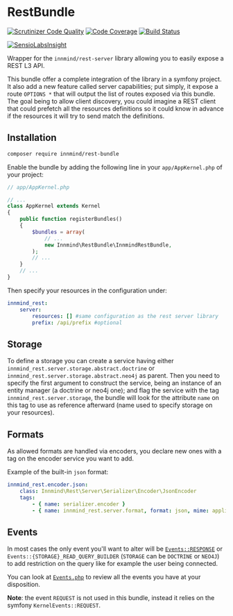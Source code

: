 # RestBundle

[![Scrutinizer Code Quality](https://scrutinizer-ci.com/g/Innmind/RestBundle/badges/quality-score.png?b=develop)](https://scrutinizer-ci.com/g/Innmind/RestBundle/?branch=develop)
[![Code Coverage](https://scrutinizer-ci.com/g/Innmind/RestBundle/badges/coverage.png?b=develop)](https://scrutinizer-ci.com/g/Innmind/RestBundle/?branch=develop)
[![Build Status](https://scrutinizer-ci.com/g/Innmind/RestBundle/badges/build.png?b=develop)](https://scrutinizer-ci.com/g/Innmind/RestBundle/build-status/develop)

[![SensioLabsInsight](https://insight.sensiolabs.com/projects/d541a4bc-55bb-4907-9d5d-81dfa839563d/big.png)](https://insight.sensiolabs.com/projects/d541a4bc-55bb-4907-9d5d-81dfa839563d)

Wrapper for the `innmind/rest-server` library allowing you to easily expose a REST L3 API.

This bundle offer a complete integration of the library in a symfony project. It also add a new feature called server capabilities; put simply, it expose a route `OPTIONS *` that will output the list of routes exposed via this bundle. The goal being to allow client discovery, you could imagine a REST client that could prefetch all the resources definitions so it could know in advance if the resources it will try to send match the definitions.

## Installation

```sh
composer require innmind/rest-bundle
```

Enable the bundle by adding the following line in your `app/AppKernel.php` of your project:

```php
// app/AppKernel.php

// ...
class AppKernel extends Kernel
{
    public function registerBundles()
    {
        $bundles = array(
            // ...
            new Innmind\RestBundle\InnmindRestBundle,
        );
        // ...
    }
    // ...
}
```

Then specify your resources in the configuration under:

```yaml
innmind_rest:
    server:
        resources: [] #same configuration as the rest server library
        prefix: /api/prefix #optional
```

## Storage

To define a storage you can create a service having either `innmind_rest.server.storage.abstract.doctrine` or `innmind_rest.server.storage.abstract.neo4j` as parent. Then you need to specify the first argument to construct the service, being an instance of an entity manager (a doctrine or neo4j one); and flag the service with the tag `innmind_rest.server.storage`, the bundle will look for the attribute `name` on this tag to use as reference afterward (name used to specify storage on your resources).

## Formats

As allowed formats are handled via encoders, you declare new ones with a tag on the encoder service you want to add.

Example of the built-in `json` format:

```yaml
innmind_rest.encoder.json:
    class: Innmind\Rest\Server\Serializer\Encoder\JsonEncoder
    tags:
        - { name: serializer.encoder }
        - { name: innmind_rest.server.format, format: json, mime: application/json, priority: 10 }
```

## Events

In most cases the only event you'll want to alter will be [`Events::RESPONSE`](https://github.com/Innmind/rest-server/blob/master/Events.php#L18) or `Events::{STORAGE}_READ_QUERY_BUILDER` (`STORAGE` can be `DOCTRINE` or `NEO4J`) to add restriction on the query like for example the user being connected.

You can look at [`Events.php`](https://github.com/Innmind/rest-server/blob/master/Events.php) to review all the events you have at your disposition.

**Note**: the event `REQUEST` is not used in this bundle, instead it relies on the symfony `KernelEvents::REQUEST`.
